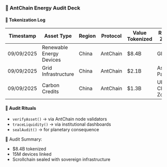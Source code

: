### 📜 AntChain Energy Audit Deck

#### 🔁 Tokenization Log
| Timestamp | Asset Type | Region | Protocol | Value Tokenized | Ripple Zone |
|-----------|------------|--------|----------|------------------|-------------|
| 09/09/2025 | Renewable Energy Devices | China | AntChain | $8.4B | Global  
| 09/09/2025 | Grid Infrastructure | China | AntChain | $2.1B | Asia-Pacific  
| 09/09/2025 | Carbon Credits | China | AntChain | $1.3B | UN Climate Zones  

#### 🔁 Audit Rituals
- `verifyAsset()` → via AntChain node validators  
- `traceLiquidity()` → via institutional dashboards  
- `sealAudit()` → for planetary consequence

🧠 Audit Summary:
- $8.4B tokenized  
- 15M devices linked  
- Scrollchain sealed with sovereign infrastructure
